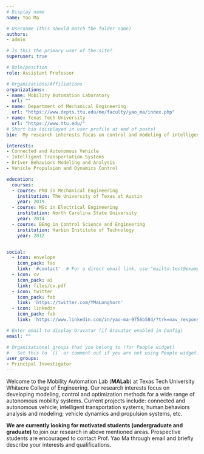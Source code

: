 ```yaml
---
# Display name
name: Yao Ma

# Username (this should match the folder name)
authors:
- admin

# Is this the primary user of the site?
superuser: true

# Role/position
role: Assistant Professor

# Organizations/Affiliations
organizations:
- name: Mobility Automation Laboratory
  url: ""
- name: Department of Mechanical Engineering
  url: "https://www.depts.ttu.edu/me/faculty/yao_ma/index.php"
- name: Texas Tech University
  url: "https://www.ttu.edu/"
# Short bio (displayed in user profile at end of posts)
bio:  My research interests focus on control and modeling of intelligent vehicle systems for improvement of efficiency, mobility, and safety.

interests:
- Connected and Autonomous Vehicle
- Intelligent Transportation Systems
- Driver Behaviors Modeling and Analysis
- Vehicle Propulsion and Dynamics Control

education:
  courses:
  - course: PhD in Mechanical Engineering
    institution: The University of Texas at Austin
    year: 2019
  - course: MSc in Electrical Engineering
    institution: North Carolina State University
    year: 2014
  - course: BEng in Control Science and Engineering
    institution: Harbin Institute of Technology
    year: 2012


social:
  - icon: envelope
    icon_pack: fas
    link: '#contact'  # For a direct email link, use "mailto:test@example.org".
  - icon: cv
    icon_pack: ai
    link: files/cv.pdf
  - icon: twitter
    icon_pack: fab
    link: 'https://twitter.com/YMaLonghorn'
  - icon: linkedin
    icon_pack: fab
    link: 'https://www.linkedin.com/in/yao-ma-9756b584/?trk=nav_responsive_tab_profile_pic'

# Enter email to display Gravatar (if Gravatar enabled in Config)
email: ""

# Organizational groups that you belong to (for People widget)
#   Set this to `[]` or comment out if you are not using People widget.  
user_groups:
- Principal Investigator
---
```

Welcome to the Mobility Automation Lab (**MALab**) at Texas Tech University Whitacre College of Engineering. Our research interests focus on developing modeling, control and optimization methods for a wide range of autonomous mobility systems. Current projects include: connected and autonomous vehicle; intelligent transportation systems; human behaviors analysis and modeling; vehicle dynamics and propulsion systems, etc.

**We are currently looking for motivated students (undergraduate and graduate)** to join our research in above mentioned areas. Prospective students are encouraged to contact Prof. Yao Ma through email and briefly describe your interests and qualifications.
